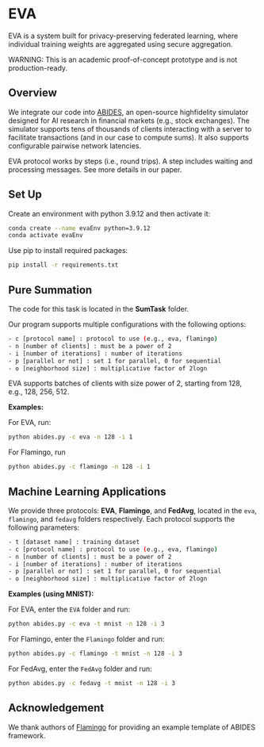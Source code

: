 # EVA

EVA is a system built for privacy-preserving federated learning, where individual training weights are aggregated using secure aggregation. 

WARNING: This is an academic proof-of-concept prototype and is not production-ready.

## Overview
We integrate our code into [ABIDES](https://github.com/jpmorganchase/abides-jpmc-public), an open-source highfidelity simulator designed for AI research in financial markets (e.g., stock exchanges). 
The simulator supports tens of thousands of clients interacting with a server to facilitate transactions (and in our case to compute sums). 
It also supports configurable pairwise network latencies.

EVA protocol works by steps (i.e., round trips). 
A step includes waiting and processing messages. 
See more details in our paper.

## Set Up
Create an environment with python 3.9.12 and then activate it:
```bash
conda create --name evaEnv python=3.9.12
conda activate evaEnv
```
Use pip to install required packages:
```bash
pip install -r requirements.txt
```

## Pure Summation
The code for this task is located in the **SumTask** folder.

Our program supports multiple configurations with the following options:
```bash
- c [protocol name] : protocol to use (e.g., eva, flamingo)  
- n [number of clients] : must be a power of 2  
- i [number of iterations] : number of iterations  
- p [parallel or not] : set 1 for parallel, 0 for sequential  
- o [neighborhood size] : multiplicative factor of 2logn  
```
EVA supports batches of clients with size power of 2, starting from 128,
e.g., 128, 256, 512.

**Examples:**

For EVA, run:
```bash
python abides.py -c eva -n 128 -i 1
```
For Flamingo, run
```bash
python abides.py -c flamingo -n 128 -i 1
```


##  Machine Learning Applications
We provide three protocols: **EVA**, **Flamingo**, and **FedAvg**, located in the `eva`, `flamingo`, and `fedavg` folders respectively.
Each protocol supports the following parameters:
```bash
- t [dataset name] : training dataset  
- c [protocol name] : protocol to use (e.g., eva, flamingo)  
- n [number of clients] : must be a power of 2  
- i [number of iterations] : number of iterations  
- p [parallel or not] : set 1 for parallel, 0 for sequential  
- o [neighborhood size] : multiplicative factor of 2logn
```
**Examples (using MNIST):**

For EVA, enter the `EVA` folder and run:
```bash
python abides.py -c eva -t mnist -n 128 -i 3
```
For Flamingo, enter the `Flamingo` folder and run:
```bash
python abides.py -c flamingo -t mnist -n 128 -i 3
```
For FedAvg, enter the `FedAvg` folder and run:
```bash
python abides.py -c fedavg -t mnist -n 128 -i 3
```
## Acknowledgement
We thank authors of [Flamingo](https://github.com/eniac/flamingo) for providing an example template of ABIDES framework.

